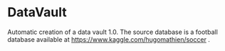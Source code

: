 # DataVault
Automatic creation of a data vault 1.0. The source database is a football database available at https://www.kaggle.com/hugomathien/soccer .



